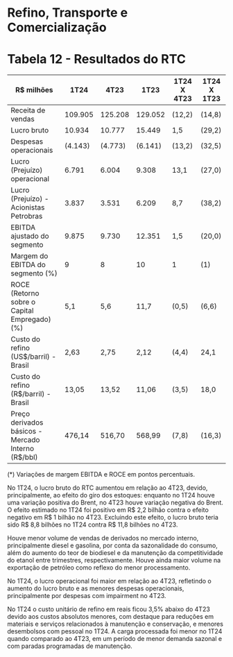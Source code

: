 # Refino, Transporte e Comercialização

# Tabela 12 - Resultados do RTC

|R$ milhões|1T24|4T23|1T23|1T24 X 4T23|1T24 X 1T23|
|---|---|---|---|---|---|
|Receita de vendas|109.905|125.208|129.052|(12,2)|(14,8)|
|Lucro bruto|10.934|10.777|15.449|1,5|(29,2)|
|Despesas operacionais|(4.143)|(4.773)|(6.141)|(13,2)|(32,5)|
|Lucro (Prejuízo) operacional|6.791|6.004|9.308|13,1|(27,0)|
|Lucro (Prejuízo) - Acionistas Petrobras|3.837|3.531|6.209|8,7|(38,2)|
|EBITDA ajustado do segmento|9.875|9.730|12.351|1,5|(20,0)|
|Margem do EBITDA do segmento (%)|9|8|10|1|(1)|
|ROCE (Retorno sobre o Capital Empregado) (%)|5,1|5,6|11,7|(0,5)|(6,6)|
|Custo do refino (US$/barril) - Brasil|2,63|2,75|2,12|(4,4)|24,1|
|Custo do refino (R$/barril) - Brasil|13,05|13,52|11,06|(3,5)|18,0|
|Preço derivados básicos - Mercado Interno (R$/bbl)|476,14|516,70|568,99|(7,8)|(16,3)|

(*) Variações de margem EBITDA e ROCE em pontos percentuais.

No 1T24, o lucro bruto do RTC aumentou em relação ao 4T23, devido, principalmente, ao efeito do giro dos estoques: enquanto no 1T24 houve uma variação positiva do Brent, no 4T23 houve variação negativa do Brent. O efeito estimado no 1T24 foi positivo em R$ 2,2 bilhão contra o efeito negativo em R$ 1 bilhão no 4T23. Excluindo este efeito, o lucro bruto teria sido R$ 8,8 bilhões no 1T24 contra R$ 11,8 bilhões no 4T23.

Houve menor volume de vendas de derivados no mercado interno, principalmente diesel e gasolina, por conta da sazonalidade do consumo, além do aumento do teor de biodiesel e da manutenção da competitividade do etanol entre trimestres, respectivamente. Houve ainda maior volume na exportação de petróleo como reflexo do menor processamento.

No 1T24, o lucro operacional foi maior em relação ao 4T23, refletindo o aumento do lucro bruto e as menores despesas operacionais, principalmente por despesas com impairment no 4T23.

No 1T24 o custo unitário de refino em reais ficou 3,5% abaixo do 4T23 devido aos custos absolutos menores, com destaque para reduções em materiais e serviços relacionados à manutenção e conservação, e menores desembolsos com pessoal no 1T24. A carga processada foi menor no 1T24 quando comparado ao 4T23, em um período de menor demanda sazonal e com paradas programadas de manutenção.